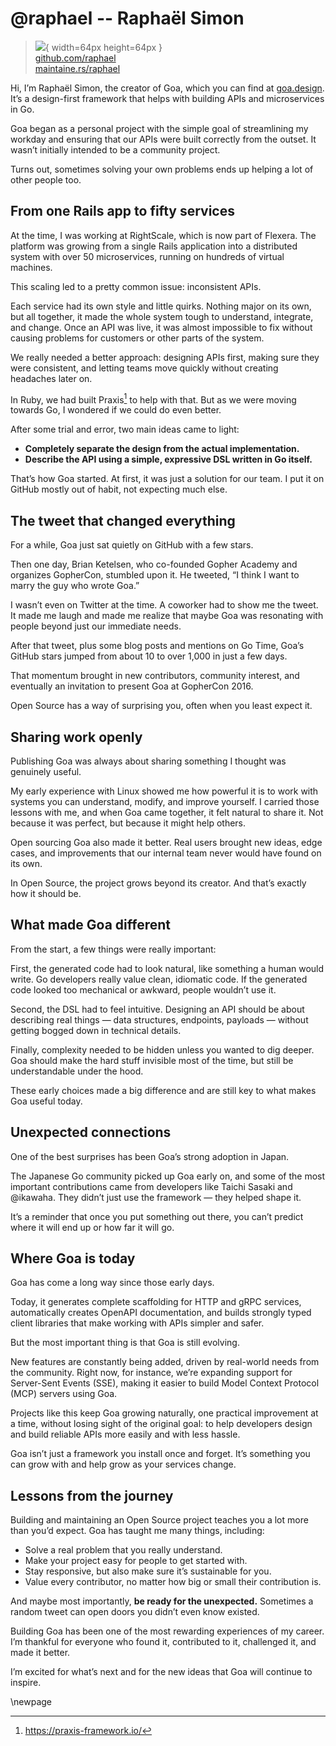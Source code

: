 # @raphael -- Raphaël Simon

> ![](https://github.com/raphael.png){ width=64px height=64px }  
> [github.com/raphael](https://github.com/raphael)  
> [maintaine.rs/raphael](https://maintaine.rs/raphael)

Hi, I’m Raphaël Simon, the creator of Goa, which you can find at [goa.design](https://goa.design/). It’s a design-first framework that helps with building APIs and microservices in Go.

Goa began as a personal project with the simple goal of streamlining my workday and ensuring that our APIs were built correctly from the outset. It wasn’t initially intended to be a community project.

Turns out, sometimes solving your own problems ends up helping a lot of other people too.

## **From one Rails app to fifty services**

At the time, I was working at RightScale, which is now part of Flexera. The platform was growing from a single Rails application into a distributed system with over 50 microservices, running on hundreds of virtual machines.

This scaling led to a pretty common issue: inconsistent APIs.

Each service had its own style and little quirks. Nothing major on its own, but all together, it made the whole system tough to understand, integrate, and change. Once an API was live, it was almost impossible to fix without causing problems for customers or other parts of the system.

We really needed a better approach: designing APIs first, making sure they were consistent, and letting teams move quickly without creating headaches later on.

In Ruby, we had built Praxis[^249] to help with that. But as we were moving towards Go, I wondered if we could do even better.

After some trial and error, two main ideas came to light:

- **Completely separate the design from the actual implementation.**
- **Describe the API using a simple, expressive DSL written in Go itself.**

That’s how Goa started. At first, it was just a solution for our team. I put it on GitHub mostly out of habit, not expecting much else.

## **The tweet that changed everything**

For a while, Goa just sat quietly on GitHub with a few stars.

Then one day, Brian Ketelsen, who co-founded Gopher Academy and organizes GopherCon, stumbled upon it. He tweeted, “I think I want to marry the guy who wrote Goa.”

I wasn’t even on Twitter at the time. A coworker had to show me the tweet. It made me laugh and made me realize that maybe Goa was resonating with people beyond just our immediate needs.

After that tweet, plus some blog posts and mentions on Go Time, Goa’s GitHub stars jumped from about 10 to over 1,000 in just a few days.

That momentum brought in new contributors, community interest, and eventually an invitation to present Goa at GopherCon 2016\.

Open Source has a way of surprising you, often when you least expect it.

## **Sharing work openly**

Publishing Goa was always about sharing something I thought was genuinely useful.

My early experience with Linux showed me how powerful it is to work with systems you can understand, modify, and improve yourself. I carried those lessons with me, and when Goa came together, it felt natural to share it. Not because it was perfect, but because it might help others.

Open sourcing Goa also made it better. Real users brought new ideas, edge cases, and improvements that our internal team never would have found on its own.

In Open Source, the project grows beyond its creator. And that’s exactly how it should be.

## **What made Goa different**

From the start, a few things were really important:

First, the generated code had to look natural, like something a human would write. Go developers really value clean, idiomatic code. If the generated code looked too mechanical or awkward, people wouldn’t use it.

Second, the DSL had to feel intuitive. Designing an API should be about describing real things — data structures, endpoints, payloads — without getting bogged down in technical details.

Finally, complexity needed to be hidden unless you wanted to dig deeper. Goa should make the hard stuff invisible most of the time, but still be understandable under the hood.

These early choices made a big difference and are still key to what makes Goa useful today.

## **Unexpected connections**

One of the best surprises has been Goa’s strong adoption in Japan.

The Japanese Go community picked up Goa early on, and some of the most important contributions came from developers like Taichi Sasaki and @ikawaha. They didn’t just use the framework — they helped shape it.

It’s a reminder that once you put something out there, you can’t predict where it will end up or how far it will go.

## **Where Goa is today**

Goa has come a long way since those early days.

Today, it generates complete scaffolding for HTTP and gRPC services, automatically creates OpenAPI documentation, and builds strongly typed client libraries that make working with APIs simpler and safer.

But the most important thing is that Goa is still evolving.

New features are constantly being added, driven by real-world needs from the community. Right now, for instance, we’re expanding support for Server-Sent Events (SSE), making it easier to build Model Context Protocol (MCP) servers using Goa.

Projects like this keep Goa growing naturally, one practical improvement at a time, without losing sight of the original goal: to help developers design and build reliable APIs more easily and with less hassle.

Goa isn’t just a framework you install once and forget. It’s something you can grow with and help grow as your services change.

## **Lessons from the journey**

Building and maintaining an Open Source project teaches you a lot more than you’d expect. Goa has taught me many things, including:

- Solve a real problem that you really understand.
- Make your project easy for people to get started with.
- Stay responsive, but also make sure it’s sustainable for you.
- Value every contributor, no matter how big or small their contribution is.

And maybe most importantly, **be ready for the unexpected.** Sometimes a random tweet can open doors you didn’t even know existed.

Building Goa has been one of the most rewarding experiences of my career. I’m thankful for everyone who found it, contributed to it, challenged it, and made it better.

I’m excited for what’s next and for the new ideas that Goa will continue to inspire.

\newpage


[^249]: https://praxis-framework.io/
